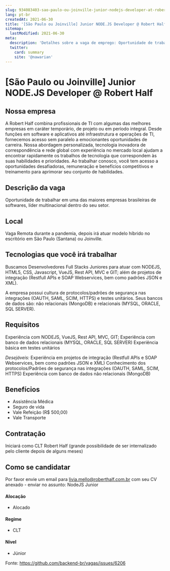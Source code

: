 ```yaml
---
slug: 934083403-sao-paulo-ou-joinville-junior-nodejs-developer-at-robert-half
lang: pt-br
createdAt: 2021-06-30
title: '[São Paulo ou Joinville] Junior NODE.JS Developer @ Robert Half - Vaga de Emprego'
sitemap:
  lastModified: 2021-06-30
meta:
  description: 'Detalhes sobre a vaga de emprego: Oportunidade de trabalhar em uma das maiores empresas brasileiras de softwares, líder multinacional dentro do seu setor.'
  twitter:
    card: summary
    site: '@nawarian'
---
```


# [São Paulo ou Joinville] Junior NODE.JS Developer @ Robert Half

## Nossa empresa

A Robert Half combina profissionais de TI com algumas das melhores empresas em caráter temporário, de projeto ou em período integral. Desde funções em software e aplicativos até infraestrutura e operações de TI, fornecemos acesso sem paralelo a emocionantes oportunidades de carreira. Nossa abordagem personalizada, tecnologia inovadora de correspondência e rede global com experiência no mercado local ajudam a encontrar rapidamente os trabalhos de tecnologia que correspondem às suas habilidades e prioridades. Ao trabalhar conosco, você tem acesso a oportunidades desafiadoras, remuneração e benefícios competitivos e treinamento para aprimorar seu conjunto de habilidades.

## Descrição da vaga

Oportunidade de trabalhar em uma das maiores empresas brasileiras de softwares, líder multinacional dentro do seu setor. 

## Local

Vaga Remota durante a pandemia, depois irá atuar modelo híbrido no escritório em São Paulo (Santana) ou Joinville.

## Tecnologias que você irá trabalhar

Buscamos Desenvolvedores Full Stacks Juniores para atuar com NODEJS, HTML5, CSS, Javascript, VueJS, Rest API, MVC e GIT; além de projetos de integração (Restfull APIs e SOAP Webservices, bem como padrões JSON e XML).

A empresa possui cultura de protocolos/padrões de segurança nas integrações (OAUTH, SAML, SCIM, HTTPS) e testes unitários. Seus bancos de dados são: não relacionais (MongoDB) e relacionais (MYSQL, ORACLE, SQL SERVER).

## Requisitos

Experiência com NODEJS,  VueJS, Rest API, MVC, GIT;
Experiência  com banco de dados relacionais (MYSQL, ORACLE, SQL SERVER)
Experiência básica em testes unitários

_Desejáveis:_ 
Experiência em projetos de integração (Restfull APIs e SOAP Webservices, bem como padrões JSON e XML)
Conhecimento dos protocolos/Padrões de segurança nas integrações (OAUTH, SAML, SCIM, HTTPS)
Experiência com banco de dados não relacionais (MongoDB)

## Benefícios

- Assistência Médica
- Seguro de vida
- Vale Refeição (R$ 500,00)
- Vale Transporte

## Contratação

Iniciará como CLT Robert Half (grande possibilidade de ser internalizado pelo cliente depois de alguns meses)

## Como se candidatar

Por favor envie um email para livia.mello@roberthalf.com.br com seu CV anexado - enviar no assunto: NodeJS Junior

#### Alocação
- Alocado

#### Regime
- CLT

#### Nível
- Júnior


Fonte: https://github.com/backend-br/vagas/issues/6206